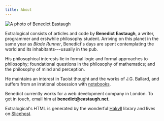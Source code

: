 ```yaml
---
title: About
---
```


<div class="image imageright">
  <img title="YT"
       alt="A photo of Benedict Eastaugh"
       src="$root/images/me.jpg">
</div>

Extralogical consists of articles and code by **Benedict Eastaugh**, a writer,
programmer and erstwhile philosophy student. Arriving on this planet in the
same year as <cite>Blade Runner</cite>, Benedict's days are spent contemplating
the world and its inhabitants---usually in the pub.

His philosophical interests lie in formal logic and formal approaches to
philosophy; foundational questions in the philosophy of mathematics; and the
philosophy of mind and perception.

He maintains an interest in Taoist thought and the works of J.G. Ballard, and
suffers from an irrational obsession with [notebooks]($root/about/notebooks).

Benedict currently works for a web development company in London. To get in
touch, email him at **benedict@eastaugh.net**.

Extralogical's HTML is generated by the wonderful [Hakyll][hakyll] library and
lives on [Slicehost][slicehost].

  [hakyll]:    http://jaspervdj.be/hakyll
  [slicehost]: https://manage.slicehost.com/customers/new?referrer=1654607880
